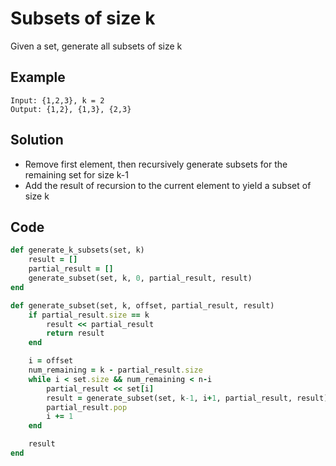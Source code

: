 # Subsets of size k
Given a set, generate all subsets of size k

## Example
```
Input: {1,2,3}, k = 2
Output: {1,2}, {1,3}, {2,3}
```

## Solution
- Remove first element, then recursively generate subsets for the remaining set for size k-1
- Add the result of recursion to the current element to yield a subset of size k

## Code
```ruby
def generate_k_subsets(set, k)
    result = []
    partial_result = []
    generate_subset(set, k, 0, partial_result, result)
end

def generate_subset(set, k, offset, partial_result, result)
    if partial_result.size == k
        result << partial_result
        return result
    end

    i = offset
    num_remaining = k - partial_result.size
    while i < set.size && num_remaining < n-i
        partial_result << set[i]
        result = generate_subset(set, k-1, i+1, partial_result, result)
        partial_result.pop
        i += 1
    end

    result
end
```
